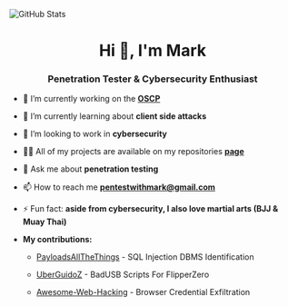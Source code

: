 ![GitHub Stats](https://github-readme-stats.vercel.app/api?username=markcyber&show_icons=true&theme=shadow_red&hide_rank=true&show=prs_merged&hide_title=true&disable_animations=true&hide=issues,prs,contribs)


<h1 align="center">Hi 👋, I'm Mark</h1>
<h3 align="center">Penetration Tester & Cybersecurity Enthusiast</h3>


- 🔭 I’m currently working on the [**OSCP**](https://www.offsec.com/courses/pen-200/)

- 🌱 I’m currently learning about **client side attacks**

- 👯 I’m looking to work in **cybersecurity**

- 👨‍💻 All of my projects are available on my repositories [**page**](https://github.com/MarkCyber?tab=repositories)

- 💬 Ask me about **penetration testing**

- 📫 How to reach me **pentestwithmark@gmail.com**

- ⚡ Fun fact: **aside from cybersecurity, I also love martial arts (BJJ & Muay Thai)**

- **My contributions:** 

   -    [PayloadsAllTheThings](https://github.com/swisskyrepo/PayloadsAllTheThings) - SQL Injection DBMS Identification

   -    [UberGuidoZ](https://github.com/UberGuidoZ/Flipper) - BadUSB Scripts For FlipperZero

   -    [Awesome-Web-Hacking](https://github.com/infoslack/awesome-web-hacking) - Browser Credential Exfiltration
    
<!--
**MarkCyber/MarkCyber** is a ✨ _special_ ✨ repository because its `README.md` (this file) appears on your GitHub profile.

Here are some ideas to get you started:

- 🔭 I’m currently working on ...
- 🌱 I’m currently learning ...
- 👯 I’m looking to collaborate on ...
- 🤔 I’m looking for help with ...
- 💬 Ask me about ...
- 📫 How to reach me: ...
- 😄 Pronouns: ...
- ⚡ Fun fact: ...
-->
